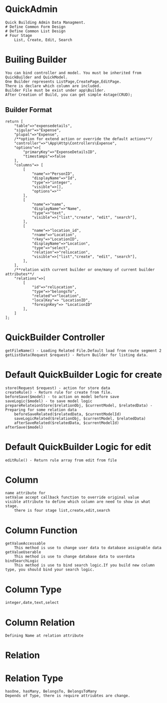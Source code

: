 # QuickAdmin
    Quick Building Admin Data Managment.
    # Define Common Form Design
    # Define Common List Design
    # Four Stage
        List, Create, Edit, Search

# Builing Builder
    You can bind controller and model. You must be inherited from QuickBuilder and QuickModel.
    One Builder represents ListPage,CreatePage,EditPage.
    There is declare which column are included.
    Builder File must be exist under app\Builder.
    After Creation of Build, you can get simple 4stage(CRUD);
    
## Builder Format
    return [
        "table"=>"expensedetails",
        "sigular"=>"Expense",
        "plupal"=>"Expense",
        /**option for extend action or override the default actions**/
        "controller"=>"\App\Http\Controllers\Expense",
        "options"=>[
            "primaryKey"=>"ExpenseDetailsID",
            "timestamps"=>false
        ],
        "columns"=> [
            [
                "name"=>"PersonID",
                "displayName"=>"Id",
                "type"=>"integer",
                "visible"=>[],
                "options"=>""
            ],
            [
                "name"=>"name",
                "displayName"=>"Name",
                "type"=>"text",
                "visible"=>["list","create", "edit", "search"],
            ],
            [
                "name"=>"location_id",
                "rname"=>"Location",
                "rkey"=>"LocationID",
                "displayName"=>"Location",
                "type"=>"select",
                "relation"=>"relLocation",
                "visible"=>["list","create", "edit", "search"],
            ],
        ],
        /**relation with current builder or one/many of current builder attributes**/
        "relations"=>[
            [
                "id"=>"relLocation",
                "type"=>"belongsTo",
                "related"=>"location",
                "localKey"=> "LocationID",
                "foreignKey"=> "LocationID"
            ],
        ]
    ];

# QuickBuilder Controller
    getFileName() - Loading Related File.Default load from route segment 2
    getListData(Request $request) - Return Builder for listing data.

# Default QuickBuilder Logic for create
    store(Request $request) - action for store data
    createRule() - Return rule for create from file.
    beforeSave($model) - to action on model before save
    saveLogic($model) - to save model logic
    prepareRelateionStore($relationObj, $currentModel, $relatedData) - Preparing for some relation data
        beforeSaveRelated($relatedData, $currentModelId)
        saveLogicRelated($relationObj, $currentModel, $relatedData)
        afterSaveRelated($relatedData, $currentModelId)
    afterSave($model)
# Default QuickBuilder Logic for edit
    editRule() - Return rule array from edit from file

# Column
    name attribute for
    setValue accept callback function to override original value
    visible attribute to define which column are need to show in what stage.
        there is four stage list,create,edit,search

# Column Function
    getValueAccessable
        This method is use to change user data to database assignable data
    getValueUserable
        This method is use to change database data to userdata
    bindSearchLogic
        This method is use to bind search logic.If you build new column type, you should bind your search logic.

# Column Type
    integer,date,text,select

# Column Relation
    Defining Name at relation attribute
    
# Relation
# Relation Type
    hasOne, hasMany, BelongsTo, BelongsToMany
    Depends of Type, there is require attriubtes are change.